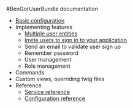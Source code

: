 #BenGorUserBundle documentation

* [Basic configuration](basic_configuration.md)
* Implementing features
    * [Multiple user entities](multiple_users.md)
    * [Invite users to sign in to your application](invitation_system.md)
    * Send an email to validate user sign up
    * Remember password
    * User management
    * Role management
* Commands
* Custom views, overriding twig files
* Reference
    * [Service reference](service_reference.md)
    * [Configuration reference](configuration_reference.md)
